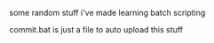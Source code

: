 some random stuff i've made learning batch scripting 

commit.bat is just a file to auto upload this stuff
